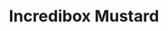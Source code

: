 ---
slug: incredibox-mustard
title: Incredibox Mustard
description: "Incredibox Mustard is an exciting online game. Play for free directly in your browser!"
icon: /images/new_mods/Incredibox Mustard.png
url: https://kdata1.com/2024/10/colorbox-mustard/
previewImage: /images/new_mods/Incredibox Mustard.png
type: new mods

# SEO配置
seo:
  title: "Incredibox Mustard - Play Free Online Game | Fun Browser Games"
  description: "Incredibox Mustard - Play this fun online game for free in your browser. No download required!"
  ogImage: "/images/new_mods/Incredibox Mustard.png"
  keywords: "incredibox-mustard, online game, browser game, free game, new mods game, play online"

videoUrls:
  - https://www.youtube.com/embed/example1
  - https://www.youtube.com/embed/example2

whyPlay:
  title: "Why Play Incredibox Mustard?"
  items:
    - "Immersive Gameplay: Incredibox Mustard offers an engaging and immersive gaming experience that will keep you entertained for hours"
    - "Challenging Levels: Test your skills with increasingly difficult challenges and obstacles"
    - "Beautiful Graphics: Enjoy stunning visuals and smooth animations that bring the game world to life"
    - "Regular Updates: New content and features are added regularly to keep the game fresh and exciting"
    - "Free to Play: Experience all the fun without spending a penny"
    - "Community Features: Connect with other players, share strategies, and compete for high scores"
    - "Cross-Platform: Play on any device with a web browser, no downloads required"

features:
  title: "Key Features of Incredibox Mustard"
  image: "/images/new_mods/Incredibox Mustard.png"
  items:
    - "Intuitive Controls: Easy to learn controls make Incredibox Mustard accessible for players of all skill levels"
    - "Multiple Game Modes: Enjoy various gameplay options that provide different challenges and experiences"
    - "Character Customization: Personalize your gaming experience with unique characters and items"
    - "Achievement System: Complete special tasks to earn rewards and recognition"
    - "Leaderboards: Compete with players worldwide and see who can achieve the highest scores"

characteristics:
  title: "Game Characteristics"
  image: "/images/new_mods/Incredibox Mustard.png"
  items:
    - "Genre: New mods game with elements of strategy and skill"
    - "Difficulty: Suitable for both casual gamers and those seeking a challenge"
    - "Play Time: Quick sessions or extended gameplay, depending on your preference"
    - "Art Style: Vibrant and engaging visuals that enhance the gaming experience"
    - "Sound Design: Immersive audio that complements the gameplay perfectly"

info: "Incredibox Mustard is an exciting online game that offers players a unique and engaging gaming experience. With its intuitive controls, stunning visuals, and challenging gameplay, Incredibox Mustard provides hours of entertainment for players of all ages and skill levels. Whether you're looking for a quick gaming session during a break or an extended play session, Incredibox Mustard delivers an immersive experience that will keep you coming back for more. The game features multiple levels of increasing difficulty, ensuring that players are constantly challenged as they progress. With regular updates adding new content and features, Incredibox Mustard remains fresh and exciting, providing endless entertainment options for its growing community of players."

howToPlayIntro: "Welcome to Incredibox Mustard! This guide will walk you through the basics and help you master the game. Whether you're a beginner or looking to improve your skills, these tips and instructions will enhance your gaming experience."

howToPlaySteps:
  - title: "Getting Started"
    description: "Begin your Incredibox Mustard adventure by familiarizing yourself with the controls. Use your keyboard or mouse to navigate through the game interface. The tutorial will guide you through the basic mechanics and help you understand the objectives."
  - title: "Understanding the Objectives"
    description: "In Incredibox Mustard, your main goal is to progress through levels by completing specific objectives. Each level presents unique challenges that require different strategies and approaches."
  - title: "Mastering the Controls"
    description: "Practice using the controls to improve your precision and reaction time. Incredibox Mustard requires quick reflexes and strategic thinking to overcome obstacles and defeat opponents."
  - title: "Utilizing Power-ups"
    description: "Collect power-ups throughout the game to enhance your abilities and overcome difficult challenges. Each power-up offers unique advantages that can be crucial for success."
  - title: "Developing Strategies"
    description: "As you progress in Incredibox Mustard, develop effective strategies for different scenarios. Analyze patterns, anticipate challenges, and adapt your approach to maximize your performance."

faq:
  title: "Frequently Asked Questions about Incredibox Mustard"
  items:
    - question: "Is Incredibox Mustard free to play?"
      answer: "Yes, Incredibox Mustard is completely free to play directly in your web browser. No downloads or purchases are required to enjoy the full game experience."
    - question: "Can I play Incredibox Mustard on mobile devices?"
      answer: "Yes, Incredibox Mustard is optimized for both desktop and mobile play. You can enjoy the game on any device with a web browser and internet connection."
    - question: "Are there any in-game purchases?"
      answer: "While Incredibox Mustard is free to play, there may be optional in-game purchases available for cosmetic items or additional features that don't affect core gameplay."
    - question: "How often is Incredibox Mustard updated?"
      answer: "The developers regularly update Incredibox Mustard with new content, features, and improvements based on player feedback and game performance."
    - question: "Can I play Incredibox Mustard offline?"
      answer: "Currently, Incredibox Mustard requires an internet connection to play as it's a browser-based online game."
    - question: "Is Incredibox Mustard suitable for children?"
      answer: "Yes, Incredibox Mustard is designed to be family-friendly and suitable for players of all ages."
    - question: "How do I report bugs or issues?"
      answer: "If you encounter any problems while playing Incredibox Mustard, you can report them through the game's support page or contact the developers directly through their website."
    - question: "Still Have Questions?"
      answer: "If you have additional questions about Incredibox Mustard that aren't covered in this FAQ, please visit our support center or contact our customer service team for assistance."
---